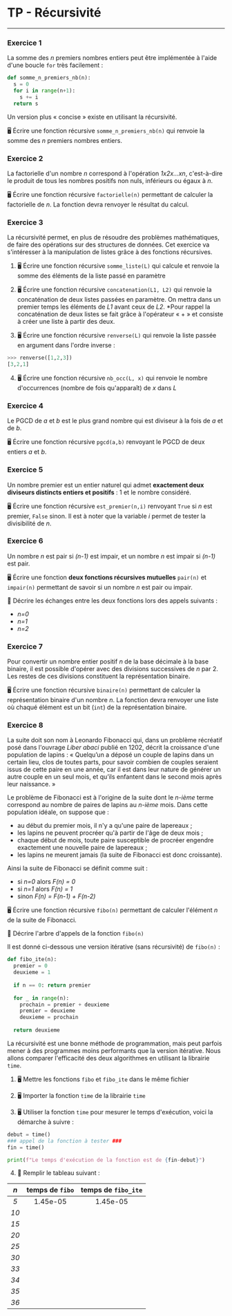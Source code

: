 # TP - Récursivité

---

### Exercice 1

La somme des *n* premiers nombres entiers peut être implémentée à l'aide d'une boucle ```for``` très facilement :

```python
def somme_n_premiers_nb(n):
  s = 0
  for i in range(n+1):
    s += i
  return s
```

Un version plus « concise » existe en utilisant la récursivité.

🖥️ Écrire une fonction récursive ```somme_n_premiers_nb(n)``` qui renvoie la somme des *n* premiers nombres entiers.


### Exercice 2

La factorielle d'un nombre *n* correspond à l'opération *1x2x...xn*, c'est-à-dire le produit de tous les nombres positifs non nuls, inférieurs ou égaux à *n*.

🖥️ Écrire une fonction récursive ```factorielle(n)``` permettant de calculer la factorielle de *n*. La fonction devra renvoyer le résultat du calcul.


### Exercice 3

La récursivité permet, en plus de résoudre des problèmes mathématiques, de faire des opérations sur des structures de données. Cet exercice va s'intéresser à la manipulation de listes grâce à des fonctions récursives.

1. 🖥️ Écrire une fonction récursive ```somme_liste(L)``` qui calcule et renvoie la somme des éléments de la liste passé en paramètre

2. 🖥️ Écrire une fonction récursive ```concatenation(L1, L2)``` qui renvoie la concaténation de deux listes passées en paramètre. On mettra dans un premier temps les éléments de *L1* avant ceux de *L2*. *Pour rappel la concaténation de deux listes se fait grâce à l'opérateur « + » et consiste à créer une liste à partir des deux.

3. 🖥️ Écrire une fonction récursive ```renverse(L)``` qui renvoie la liste passée en argument dans l'ordre inverse :

```python
>>> renverse([1,2,3])
[3,2,1]
```

4. 🖥️ Écrire une fonction récursive ```nb_occ(L, x)``` qui renvoie le nombre d'occurrences (nombre de fois qu'apparaît) de *x* dans *L*


### Exercice 4

Le PGCD de *a* et *b* est le plus grand nombre qui est diviseur à la fois de *a* et de *b*.

🖥️ Écrire une fonction récursive ```pgcd(a,b)``` renvoyant le PGCD de deux entiers *a* et *b*.


### Exercice 5

Un nombre premier est un entier naturel qui admet **exactement deux diviseurs distincts entiers et positifs** : 1 et le nombre considéré.

🖥️ Écrire une fonction récursive ```est_premier(n,i)``` renvoyant ```True``` si *n* est premier, ```False``` sinon. Il est à noter que la variable *i* permet de tester la divisibilité de *n*.


### Exercice 6

Un nombre *n* est pair si *(n-1)* est impair, et un nombre *n* est impair si *(n-1)* est pair.

🖥️ Écrire une fonction **deux fonctions récursives mutuelles** ```pair(n)``` et ```impair(n)``` permettant de savoir si un nombre *n* est pair ou impair.

📝 Décrire les échanges entre les deux fonctions lors des appels suivants :

- *n=0*
- *n=1*
- *n=2*


### Exercice 7

Pour convertir un nombre entier positif *n* de la base décimale à la base binaire, il est possible d'opérer avec des divisions successives de *n* par 2. Les restes de ces divisions constituent la représentation binaire.

🖥️ Écrire une fonction récursive ```binaire(n)``` permettant de calculer la représentation binaire d'un nombre *n*. La fonction devra renvoyer une liste où chaqué élément est un bit (```int```) de la représentation binaire.


### Exercice 8

La suite doit son nom à Leonardo Fibonacci qui, dans un problème récréatif posé dans l'ouvrage *Liber abaci* publié en 1202, décrit la croissance d'une population de lapins : « Quelqu’un a déposé un couple de lapins dans un certain lieu, clos de toutes parts, pour savoir combien de couples seraient issus de cette paire en une année, car il est dans leur nature de générer un autre couple en un seul mois, et qu’ils enfantent dans le second mois après leur naissance. »

Le problème de Fibonacci est à l'origine de la suite dont le *n-ième* terme correspond au nombre de paires de lapins au *n-ième* mois. Dans cette population idéale, on suppose que :

- au début du premier mois, il n'y a qu'une paire de lapereaux ;
- les lapins ne peuvent procréer qu'à partir de l'âge de deux mois ;
- chaque début de mois, toute paire susceptible de procréer engendre exactement une nouvelle paire de lapereaux ;
- les lapins ne meurent jamais (la suite de Fibonacci est donc croissante).

Ainsi la suite de Fibonacci se définit comme suit :

- si *n=0* alors *F(n) = 0*
- si *n=1* alors *F(n) = 1*
- sinon *F(n) = F(n-1) + F(n-2)*

🖥️ Écrire une fonction récursive ```fibo(n)``` permettant de calculer l'élément *n* de la suite de Fibonacci.

📝 Décrire l'arbre d'appels de la fonction ```fibo(n)```

Il est donné ci-dessous une version itérative (sans récursivité) de ```fibo(n)``` :

```python
def fibo_ite(n):
  premier = 0
  deuxieme = 1
  
  if n == 0: return premier
  
  for _ in range(n):
    prochain = premier + deuxieme
    premier = deuxieme
    deuxieme = prochain
    
  return deuxieme
```

La récursivité est une bonne méthode de programmation, mais peut parfois mener à des programmes moins performants que la version itérative. Nous allons comparer l'efficacité des deux algorithmes en utilisant la librairie ```time```.

1. 🖥️ Mettre les fonctions ```fibo``` et ```fibo_ite``` dans le même fichier

2. 🖥️ Importer la fonction ```time``` de la librairie ```time```

3. 🖥️ Utiliser la fonction ```time``` pour mesurer le temps d'exécution, voici la démarche à suivre :

```python
debut = time()
### appel de la fonction à tester ###
fin = time()

print(f"Le temps d'exécution de la fonction est de {fin-debut}")
```

4. 📝 Remplir le tableau suivant :

| *n* | temps de ```fibo``` | temps de ```fibo_ite``` |
| :-: | :-: | :-: |
| *5* | 1.45e-05 | 1.45e-05 |
| *10* | | |
| *15* | | |
| *20* | | |
| *25* | | |
| *30* | | |
| *33* | | |
| *34* | | |
| *35* | | |
| *36* | | |
